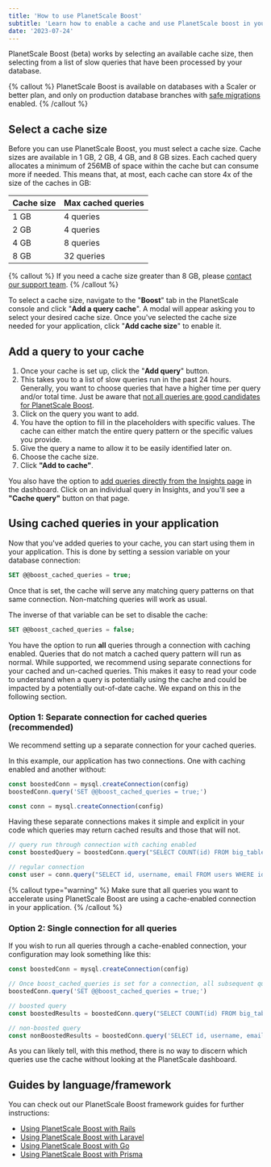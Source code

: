 ```yaml
---
title: 'How to use PlanetScale Boost'
subtitle: 'Learn how to enable a cache and use PlanetScale boost in your application.'
date: '2023-07-24'
---
```


PlanetScale Boost (beta) works by selecting an available cache size, then selecting from a list of slow queries that have been processed by your database.

{% callout %}
PlanetScale Boost is available on databases with a Scaler or better plan, and only on production database branches with [safe migrations](/docs/concepts/safe-migrations) enabled.
{% /callout %}

## Select a cache size

Before you can use PlanetScale Boost, you must select a cache size. Cache sizes are available in 1 GB, 2 GB, 4 GB, and 8 GB sizes. Each cached query allocates a minimum of 256MB of space within the cache but can consume more if needed. This means that, at most, each cache can store 4x of the size of the caches in GB:

| Cache size | Max cached queries |
| ---------- | ------------------ |
| 1 GB       | 4 queries          |
| 2 GB       | 4 queries          |
| 4 GB       | 8 queries          |
| 8 GB       | 32 queries         |

{% callout %}
If you need a cache size greater than 8 GB, please [contact our support team](/support).
{% /callout %}

To select a cache size, navigate to the "**Boost**" tab in the PlanetScale console and click "**Add a query cache**". A modal will appear asking you to select your desired cache size. Once you've selected the cache size needed for your application, click "**Add cache size**" to enable it.

## Add a query to your cache

1. Once your cache is set up, click the "**Add query**" button.
2. This takes you to a list of slow queries run in the past 24 hours. Generally, you want to choose queries that have a higher time per query and/or total time. Just be aware that [not all queries are good candidates for PlanetScale Boost](#when-to-use-planetscale-boost).
3. Click on the query you want to add.
4. You have the option to fill in the placeholders with specific values. The cache can either match the entire query pattern or the specific values you provide.
5. Give the query a name to allow it to be easily identified later on.
6. Choose the cache size.
7. Click **"Add to cache"**.

You also have the option to [add queries directly from the Insights page](/docs/concepts/query-insights) in the dashboard. Click on an individual query in Insights, and you'll see a **"Cache query"** button on that page.

## Using cached queries in your application

Now that you've added queries to your cache, you can start using them in your application. This is done by setting a session variable on your database connection:

```sql
SET @@boost_cached_queries = true;
```

Once that is set, the cache will serve any matching query patterns on that same connection. Non-matching queries will work as usual.

The inverse of that variable can be set to disable the cache:

```sql
SET @@boost_cached_queries = false;
```

You have the option to run **all** queries through a connection with caching enabled. Queries that do not match a cached query pattern will run as normal. While supported, we recommend using separate connections for your cached and un-cached queries. This makes it easy to read your code to understand when a query is potentially using the cache and could be impacted by a potentially out-of-date cache. We expand on this in the following section.

### Option 1: Separate connection for cached queries (recommended)

We recommend setting up a separate connection for your cached queries.

In this example, our application has two connections. One with caching enabled and another without:

```js
const boostedConn = mysql.createConnection(config)
boostedConn.query('SET @@boost_cached_queries = true;')

const conn = mysql.createConnection(config)
```

Having these separate connections makes it simple and explicit in your code which queries may return cached results and those that will not.

```js
// query run through connection with caching enabled
const boostedQuery = boostedConn.query("SELECT COUNT(id) FROM big_table WHERE season = 'fall';")

// regular connection
const user = conn.query("SELECT id, username, email FROM users WHERE id = 1006”)
```

{% callout type="warning" %}
Make sure that all queries you want to accelerate using PlanetScale Boost are using a cache-enabled connection in your
application.
{% /callout %}

### Option 2: Single connection for all queries

If you wish to run all queries through a cache-enabled connection, your configuration may look something like this:

```js
const boostedConn = mysql.createConnection(config)

// Once boost_cached_queries is set for a connection, all subsequent queries can use PlanetScale Boost.
boostedConn.query('SET @@boost_cached_queries = true;')

// boosted query
const boostedResults = boostedConn.query("SELECT COUNT(id) FROM big_table WHERE season = 'fall'")

// non-boosted query
const nonBoostedResults = boostedConn.query('SELECT id, username, email FROM users WHERE id = 1006')
```

As you can likely tell, with this method, there is no way to discern which queries use the cache without looking at the PlanetScale dashboard.

## Guides by language/framework

You can check out our PlanetScale Boost framework guides for further instructions:

- [Using PlanetScale Boost with Rails](/docs/tutorials/rails-boost-guide)
- [Using PlanetScale Boost with Laravel](/docs/tutorials/laravel-boost-guide)
- [Using PlanetScale Boost with Go](/docs/tutorials/go-boost-guide)
- [Using PlanetScale Boost with Prisma](/docs/tutorials/prisma-boost-guide)
